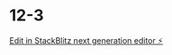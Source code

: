 # 12-3

[Edit in StackBlitz next generation editor ⚡️](https://stackblitz.com/~/github.com/ProfessorDutch/12-3)